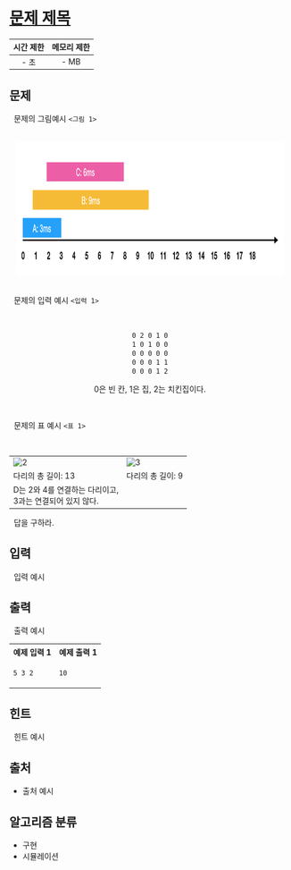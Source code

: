 # [문제 제목](https://www.google.co.kr)

<center>

| 시간 제한 | 메모리 제한 |
| :-------: | :---------: |
|   - 초    |    - MB     |

</center>

## 문제

&nbsp; 문제의 그림예시 `<그림 1>`

<br />
<center>

<img src="./.asset/1.png" alt="1" style="width:50vw; aspect-ratio: 2 / 1"/>

</center>
<br />

&nbsp; 문제의 입력 예시 `<입력 1>`

<br />
<center>

```text
0 2 0 1 0
1 0 1 0 0
0 0 0 0 0
0 0 0 1 1
0 0 0 1 2
```

0은 빈 칸, 1은 집, 2는 치킨집이다.

</center>
<br />

&nbsp; 문제의 표 예시 `<표 1>`

<br />
<center>

<table class="example">
  <tr>
    <td><img src="./.asset/2.avif" alt="2" style="width:20vw; aspect-ratio: 1 / 1"/></td>
    <td><img src="./.asset/3.avif" alt="3" style="width:20vw; aspect-ratio: 1 / 1"/></td>
  </tr>
  <tr>
    <td>다리의 총 길이: 13</td>
    <td>다리의 총 길이: 9</td>
  </tr>
  <tr>
    <td>D는 2와 4를 연결하는 다리이고,<br />3과는 연결되어 있지 않다.</td>
    <td>&nbsp;</td>
  </tr>
</table>

</center>

&nbsp; 답을 구하라.

## 입력

&nbsp; 입력 예시

## 출력

&nbsp; 출력 예시

<center>
<table class="output"><tr><th>예제 입력 1</th><th>예제 출력 1</th></tr><tr><td>

```txt
5 3 2
```

</td><td>

```txt
10
```

</td></tr></table>
</center>

## 힌트

&nbsp; 힌트 예시

## 출처

- 출처 예시

## 알고리즘 분류

- 구현
- 시뮬레이션
